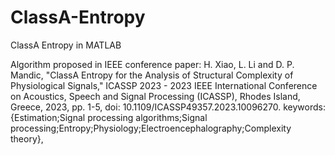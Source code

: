# ClassA-Entropy
ClassA Entropy in MATLAB

Algorithm proposed in IEEE conference paper: 
H. Xiao, L. Li and D. P. Mandic, "ClassA Entropy for the Analysis of Structural Complexity of Physiological Signals," ICASSP 2023 - 2023 IEEE International Conference on Acoustics, Speech and Signal Processing (ICASSP), Rhodes Island, Greece, 2023, pp. 1-5, doi: 10.1109/ICASSP49357.2023.10096270. keywords: {Estimation;Signal processing algorithms;Signal processing;Entropy;Physiology;Electroencephalography;Complexity theory},


